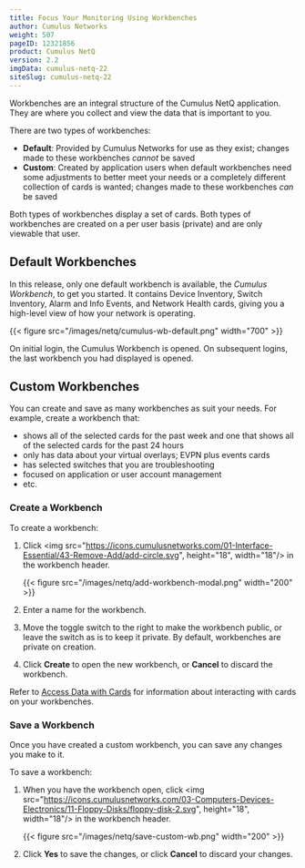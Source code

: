 ```yaml
---
title: Focus Your Monitoring Using Workbenches
author: Cumulus Networks
weight: 507
pageID: 12321856
product: Cumulus NetQ
version: 2.2
imgData: cumulus-netq-22
siteSlug: cumulus-netq-22
---
```

Workbenches are an integral structure of the Cumulus NetQ application. They are where you collect and view the data that is important to you.

There are two types of workbenches:

- **Default**: Provided by Cumulus Networks for use as they exist; changes made to these workbenches *cannot* be saved
- **Custom**: Created by application users when default workbenches need some adjustments to better meet your needs or a completely different collection of cards is wanted; changes made to these workbenches *can* be saved

Both types of workbenches display a set of cards. Both types of workbenches are created on a per user basis (private) and are only viewable that user.

## Default Workbenches

In this release, only one default workbench is available, the *Cumulus Workbench*, to get you started. It contains Device Inventory, Switch Inventory, Alarm and Info Events, and Network Health cards, giving you a high-level view of how your network is operating.

{{< figure src="/images/netq/cumulus-wb-default.png" width="700" >}}

On initial login, the Cumulus Workbench is opened. On subsequent logins, the last workbench you had displayed is opened.

## Custom Workbenches

You can create and save as many workbenches as suit your needs. For example, create a workbench that:

- shows all of the selected cards for the past week and one that shows all of the selected cards for the past 24 hours
- only has data about your virtual overlays; EVPN plus events cards
- has selected switches that you are troubleshooting
- focused on application or user account management
- etc.

### Create a Workbench

To create a workbench:

1. Click <img src="https://icons.cumulusnetworks.com/01-Interface-Essential/43-Remove-Add/add-circle.svg", height="18", width="18"/> in the workbench header.

      {{< figure src="/images/netq/add-workbench-modal.png" width="200" >}}

2. Enter a name for the workbench.

3. Move the toggle switch to the right to make the workbench public, or leave the switch as is to keep it private. By default, workbenches are private on creation.

4. Click **Create** to open the new workbench, or **Cancel** to discard the workbench.

Refer to [Access Data with Cards](../Access-Data-with-Cards) for information about interacting with cards on your workbenches.

### Save a Workbench

Once you have created a custom workbench, you can save any changes you make to it.

To save a workbench:

1. When you have the workbench open, click <img src="https://icons.cumulusnetworks.com/03-Computers-Devices-Electronics/11-Floppy-Disks/floppy-disk-2.svg", height="18", width="18"/> in the workbench header.

      {{< figure src="/images/netq/save-custom-wb.png" width="200" >}}

2. Click **Yes** to save the changes, or click **Cancel** to discard your changes.
